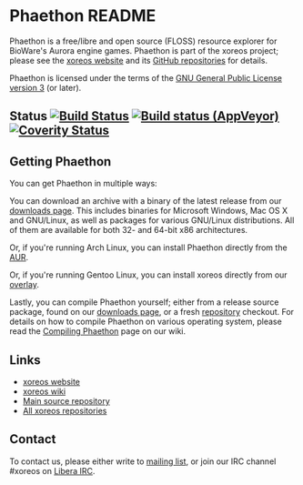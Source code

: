 Phaethon README
===============

Phaethon is a free/libre and open source (FLOSS) resource explorer for
BioWare's Aurora engine games. Phaethon is part of the xoreos project;
please see the [xoreos website](https://xoreos.org/) and its [GitHub
repositories](https://github.com/xoreos) for details.

Phaethon is licensed under the terms of the [GNU General Public License
version 3](https://www.gnu.org/licenses/agpl-3.0.html) (or later).


Status [![Build Status](https://travis-ci.org/xoreos/phaethon.svg?branch=master)](https://travis-ci.org/xoreos/phaethon) [![Build status (AppVeyor)](https://ci.appveyor.com/api/projects/status/e6lj9qp4av6hbptt?svg=true)](https://ci.appveyor.com/project/DrMcCoy/phaethon/branch/master) [![Coverity Status](https://scan.coverity.com/projects/3295/badge.svg)](https://scan.coverity.com/projects/3295)
------


Getting Phaethon
----------------

You can get Phaethon in multiple ways:

You can download an archive with a binary of the latest release from our
[downloads page](https://xoreos.org/downloads/index.html). This includes
binaries for Microsoft Windows, Mac OS X and GNU/Linux, as well as packages
for various GNU/Linux distributions. All of them are available for both 32-
and 64-bit x86 architectures.

Or, if you're running Arch Linux, you can install Phaethon directly from the
[AUR](https://aur.archlinux.org/packages/phaethon/).

Or, if you're running Gentoo Linux, you can install xoreos directly from our
[overlay](https://github.com/xoreos/gentoo-overlay).

Lastly, you can compile Phaethon yourself; either from a release source package,
found on our [downloads page](https://xoreos.org/downloads/index.html), or a
fresh [repository](https://github.com/xoreos/phaethon) checkout. For details
on how to compile Phaethon on various operating system, please read the
[Compiling Phaethon](https://wiki.xoreos.org/index.php?title=Compiling_Phaethon)
page on our wiki.


Links
-----

- [xoreos website](https://xoreos.org/)
- [xoreos wiki](https://wiki.xoreos.org/)
- [Main source repository](https://github.com/xoreos/phaethon)
- [All xoreos repositories](https://github.com/xoreos/)


Contact
-------

To contact us, please either write to [mailing list](https://xoreos.org/mailman/listinfo/xoreos-devel),
or join our IRC channel #xoreos on [Libera IRC](https://libera.chat/).
